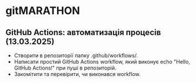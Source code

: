 # gitMARATHON

## GitHub Actions: автоматизація процесів (13.03.2025)

- Створити в репозиторії папку .github/workflows/.
- Написати простий GitHub Actions workflow, який виконує echo "Hello, GitHub Actions!" при пуші в репозиторій.
- Закомітити та перевірити, чи виконався workflow.

